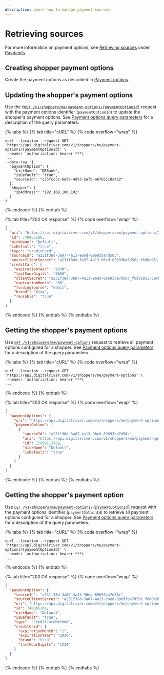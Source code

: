 ```yaml
---
description: Learn how to manage payment sources.
---
```


# Retrieving sources

For more information on payment options, see [Retrieving sources](../../payments/sources/retrieving-sources.md) under [Payments](broken-reference).

## Creating shopper payment options

Create the payment options as described in [Payment options](../../general-resources/shopper-apis-reference/shoppers/payment-options.md).

## Updating the shopper's payment options

Use the [`POST /v1/shoppers/me/payment-options/{paymentOptionId}`](https://www.digitalriver.com/docs/commerce-shopper-api/#tag/Payment-Options/paths/\~1v1\~1shoppers\~1me\~1payment-options\~1%7BpaymentOptionId%7D/post) request with the payment options identifier (`paymentOptionId`) to update the shopper's payment options. See [Payment options query parameters](../../general-resources/shopper-apis-reference/shoppers/payment-options.md) for a description of the query parameters.&#x20;

{% tabs %}
{% tab title="cURL" %}
{% code overflow="wrap" %}
```http
curl --location --request GET 'https://api.digitalriver.com/v1/shoppers/me/payment-options/{paymentOptionid}' \
--header 'authorization: bearer ***\
...
--data-raw '{
  "paymentOption": {
    "nickName": "DRBank",
    "isDefault": "true",
    "sourceId": "c25fcccc-6e57-4d93-bafb-a6765510a422"
  },
  "shopper": {
    "ipAddress": "192.168.100.102"
  }
}
```
{% endcode %}
{% endtab %}

{% tab title="200 OK response" %}
{% code overflow="wrap" %}
```json
{
  "uri": "https://api.digitalriver.com/v1/shoppers/me/payment-options/740865108",
  "id": 740865108,
  "nickName": "Default",
  "isDefault": "true",
  "type": "creditCard",
  "sourceId": "a231f38d-3a07-4a13-96ed-89693ba7d56c",
  "sourceClientSecret": "a231f38d-3a07-4a13-96ed-89693ba7d56c_f6d8c951-59c9-4ef3-ac45-9f33c77d2f46",
  "creditCard": {
    "expirationYear": "2030",
    "lastFourDigits": "0000",
    "clientSecret": "a231f38d-3a07-4a13-96ed-89693ba7d56c_f6d8c951-59c9-4ef3-ac45-9f33c77d2f46",
    "expirationMonth": "08",
    "fundingSource": "debit",
    "brand": "Visa",
    "reusable": "true"
  }
}
```
{% endcode %}
{% endtab %}
{% endtabs %}

## Getting the shopper's payment options

Use [`GET /v1/shoppers/me/payment-options`](https://www.digitalriver.com/docs/commerce-shopper-api/#tag/Payment-Options) request to retrieve all payment options configured for a shopper. See [Payment options query parameters](../../general-resources/shopper-apis-reference/shoppers/payment-options.md) for a description of the query parameters.&#x20;

{% tabs %}
{% tab title="cURL" %}
{% code overflow="wrap" %}
```http
curl --location --request GET 'https://api.digitalriver.com/v1/shoppers/me/payment-options' \
--header 'authorization: bearer ***\
...
```
{% endcode %}
{% endtab %}

{% tab title="200 OK response" %}
{% code overflow="wrap" %}
```json
{
  "paymentOptions": {
    "uri": "https://api.digitalriver.com/v1/shoppers/me/payment-options",
    "paymentOption": [
      {
        "sourceId": "a231f38d-3a07-4a13-96ed-89693ba7d56c",
        "uri": "https://api.digitalriver.com/v1/shoppers/me/payment-options/740865108",
        "id": 15699113789,
        "nickName": "Default",
        "isDefault": "true"
      }
    ]
  }
}
```
{% endcode %}
{% endtab %}
{% endtabs %}

## Getting the shopper's payment option

Use [`GET /v1/shoppers/me/payment-options/{paymentOptionId}`](https://www.digitalriver.com/docs/commerce-shopper-api/#tag/Payment-Options/paths/\~1v1\~1shoppers\~1me\~1payment-options\~1%7BpaymentOptionId%7D/get) request with the payment options identifier (`paymentOptionId`) to retrieve all payment options configured for a shopper. See [Payment options query parameters](../../general-resources/shopper-apis-reference/shoppers/payment-options.md) for a description of the query parameters.&#x20;

{% tabs %}
{% tab title="cURL" %}
{% code overflow="wrap" %}
```http
curl --location --request GET 'https://api.digitalriver.com/v1/shoppers/me/payment-options/{paymentOptionId}' \
--header 'authorization: bearer ***\
...
```
{% endcode %}
{% endtab %}

{% tab title="200 OK response" %}
{% code overflow="wrap" %}
```json
{
  "paymentOption": {
    "sourceId": "a231f38d-3a07-4a13-96ed-89693ba7d56c",
    "sourceClientSecret": "a231f38d-3a07-4a13-96ed-89693ba7d56c_f6d8c951-59c9-4ef3-ac45-9f33c77d2f46",
    "uri": "https://api.digitalriver.com/v1/shoppers/me/payment-options/740865108",
    "id": 740865108,
    "nickName": "Default",
    "isDefault": "true",
    "type": "CreditCardMethod",
    "creditCard": {
      "expirationMonth": "1",
      "expirationYear": "2030",
      "brand": "Visa",
      "lastFourDigits": "1234"
    }
  }
}
```
{% endcode %}
{% endtab %}
{% endtabs %}
